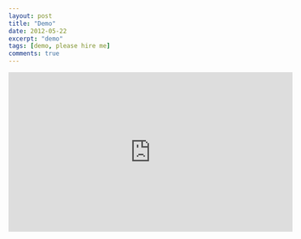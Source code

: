 ```yaml
---
layout: post
title: "Demo"
date: 2012-05-22
excerpt: "demo"
tags: [demo, please hire me]
comments: true
---
```


<iframe width="560" height="315" src="https://www.youtube.com/embed/I8EX6z-5plo" frameborder="0" allow="accelerometer; autoplay; encrypted-media; gyroscope; picture-in-picture" allowfullscreen></iframe>